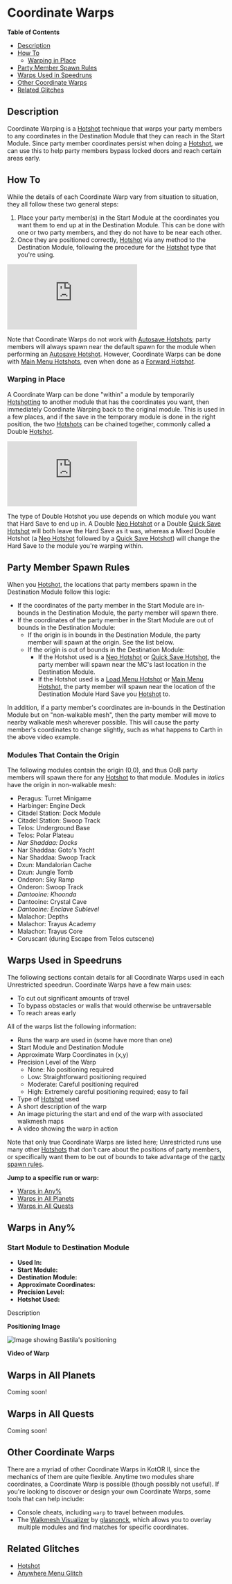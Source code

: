 # Coordinate Warps

**Table of Contents**
- [Description](#description)
- [How To](#how-to)
    - [Warping in Place](#warping-in-place)
- [Party Member Spawn Rules](#party-member-spawn-rules)
- [Warps Used in Speedruns](#warps-used-in-speedruns)
- [Other Coordinate Warps](#other-coordinate-warps)
- [Related Glitches](#related-glitches) 

## Description

Coordinate Warping is a [Hotshot](<Hotshot>) technique that warps your party members to any coordinates in the Destination Module that they can reach in the Start Module.  Since party member coordinates persist when doing a [Hotshot](<Hotshot>), we can use this to help party members bypass locked doors and reach certain areas early.

## How To

While the details of each Coordinate Warp vary from situation to situation, they all follow these two general steps:

1. Place your party member(s) in the Start Module at the coordinates you want them to end up at in the Destination Module.  This can be done with one or two party members, and they do not have to be near each other.
2. Once they are positioned correctly, [Hotshot](<Hotshot>) via any method to the Destination Module, following the procedure for the [Hotshot](<Hotshot>) type that you're using.

<div class="video-container">
    <iframe title="YouTube video player" src="https://www.youtube.com/embed/mp3QCD8GrN8" frameborder="0"></iframe>
</div>

Note that Coordinate Warps do not work with [Autosave Hotshots](<Hotshot#autosave-hotshots>); party members will always spawn near the default spawn for the module when performing an [Autosave Hotshot](<Hotshot#autosave-hotshots>).  However, Coordinate Warps can be done with [Main Menu Hotshots](<Hotshot#main-menu-hotshots>), even when done as a [Forward Hotshot](<Hotshot#forward-hotshot>).

### Warping in Place

A Coordinate Warp can be done "within" a module by temporarily [Hotshotting](<Hotshot>) to another module that has the coordinates you want, then immediately Coordinate Warping back to the original module.  This is used in a few places, and if the save in the temporary module is done in the right position, the two [Hotshots](<Hotshot>) can be chained together, commonly called a Double [Hotshot](<Hotshot>).

<div class="video-container">
    <iframe title="YouTube video player" src="https://www.youtube.com/embed/-CEqqqyV3bY" frameborder="0"></iframe>
</div>

The type of Double Hotshot you use depends on which module you want that Hard Save to end up in.  A Double [Neo Hotshot](<Hotshot#neo-hotshots>) or a Double [Quick Save Hotshot](<Hotshot#quick-save-hotshots>) will both leave the Hard Save as it was, whereas a Mixed Double Hotshot (a [Neo Hotshot](<Hotshot#neo-hotshots>) followed by a [Quick Save Hotshot](<Hotshot#quick-save-hotshots>)) will change the Hard Save to the module you're warping within.

## Party Member Spawn Rules

When you [Hotshot](<Hotshot>), the locations that party members spawn in the Destination Module follow this logic:

- If the coordinates of the party member in the Start Module are in-bounds in the Destination Module, the party member will spawn there.
- If the coordinates of the party member in the Start Module are out of bounds in the Destination Module:
    - If the origin is in bounds in the Destination Module, the party member will spawn at the origin.  See the list below.
    - If the origin is out of bounds in the Destination Module:
        - If the Hotshot used is a [Neo Hotshot](<Hotshot#neo-hotshots>) or [Quick Save Hotshot](<Hotshot#quick-save-hotshots>), the party member will spawn near the MC's last location in the Destination Module.
        - If the Hotshot used is a [Load Menu Hotshot](<Hotshot#hard-save-hotshots>) or [Main Menu Hotshot](<Hotshot#main-menu-hotshots>), the party member will spawn near the location of the Destination Module Hard Save you [Hotshot](<Hotshot>) to.
   
In addition, if a party member's coordinates are in-bounds in the Destination Module but on "non-walkable mesh", then the party member will move to nearby walkable mesh wherever possible.  This will cause the party member's coordinates to change slightly, such as what happens to Carth in the above video example.

### Modules That Contain the Origin

The following modules contain the origin (0,0), and thus OoB party members will spawn there for any [Hotshot](<Hotshot>) to that module.  Modules in *italics* have the origin in non-walkable mesh:

- Peragus: Turret Minigame
- Harbinger: Engine Deck
- Citadel Station: Dock Module
- Citadel Station: Swoop Track
- Telos: Underground Base
- Telos: Polar Plateau
- *Nar Shaddaa: Docks*
- Nar Shaddaa: Goto's Yacht
- Nar Shaddaa: Swoop Track
- Dxun: Mandalorian Cache
- Dxun: Jungle Tomb
- Onderon: Sky Ramp
- Onderon: Swoop Track
- *Dantooine: Khoonda*
- Dantooine: Crystal Cave
- *Dantooine: Enclave Sublevel*
- Malachor: Depths
- Malachor: Trayus Academy
- Malachor: Trayus Core
- Coruscant (during Escape from Telos cutscene)

## Warps Used in Speedruns

The following sections contain details for all Coordinate Warps used in each Unrestricted speedrun.  Coordinate Warps have a few main uses:

- To cut out significant amounts of travel
- To bypass obstacles or walls that would otherwise be untraversable
- To reach areas early

All of the warps list the following information:
- Runs the warp are used in (some have more than one)
- Start Module and Destination Module
- Approximate Warp Coordinates in (x,y)
- Precision Level of the Warp
    - None: No positioning required
    - Low: Straightforward positioning required
    - Moderate: Careful positioning required
    - High: Extremely careful positioning required; easy to fail
- Type of [Hotshot](<Hotshot>) used
- A short description of the warp
- An image picturing the start and end of the warp with associated walkmesh maps
- A video showing the warp in action

Note that only true Coordinate Warps are listed here; Unrestricted runs use many other [Hotshots](<Hotshot>) that don't care about the positions of party members, or specifically want them to be out of bounds to take advantage of the [party spawn rules](#party-member-spawn-rules).

**Jump to a specific run or warp:**
- [Warps in Any%](#warps-in-any)
- [Warps in All Planets](#warps-in-all-planets)
- [Warps in All Quests](#warps-in-all-quests)

## Warps in Any%

### Start Module to Destination Module

- **Used In:** 
- **Start Module:** 
- **Destination Module:** 
- **Approximate Coordinates:** 
- **Precision Level:** 
- **Hotshot Used:** 

Description

**Positioning Image**

![Image showing Bastila's positioning](/assets/images/kotor1/CWLPtoWalkway.png)

**Video of Warp**



## Warps in All Planets

Coming soon!

## Warps in All Quests

Coming soon!

## Other Coordinate Warps

There are a myriad of other Coordinate Warps in KotOR II, since the mechanics of them are quite flexible.  Anytime two modules share coordinates, a Coordinate Warp is possible (though possibly not useful). If you're looking to discover or design your own Coordinate Warps, some tools that can help include:

- Console cheats, including `warp` to travel between modules.
- The [Walkmesh Visualizer](https://github.com/glasnonck/WalkmeshVisualizer) by [glasnonck](https://www.speedrun.com/users/glasnonck), which allows you to overlay multiple modules and find matches for specific coordinates.

## Related Glitches
- [Hotshot](<Hotshot>)
- [Anywhere Menu Glitch](<Anywhere Menu Glitch>)
